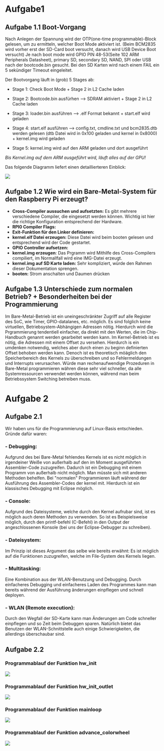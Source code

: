 # Aufgabe1

## Aufgabe 1.1 Boot-Vorgang

Nach Anlegen der Spannung wird der OTP(one-time programmable)-Block gelesen, um zu ermitteln, welcher Boot Mode aktiviert ist. (Beim BCM2835 wird vorher erst der SD-Card boot versucht, danach wird USB Device Boot versucht) Je nach boot mode wird GPIO PIN 48-53(Seite 102 ARM Peripherals Datasheet), primary SD, secondary SD, NAND, SPI oder USB nach der bootcode.bin gesucht. Bei den SD Karten wird nach einem FAIL ein 5 sekündiger Timeout eingeleitet.

Der Bootvorgang läuft in (grob) 5 Stages ab:

- Stage 1:
Check Boot Mode + Stage 2 in L2 Cache laden

- Stage 2:
Bootcode.bin ausfürhen --> SDRAM aktiviert + Stage 2 in L2 Cache laden

- Stage 3:
loader.bin ausführen --> .elf Format bekannt + start.elf wird geladen

- Stage 4:
start.elf ausführen --> config.txt, cmdline.txt und bcm2835.dtb werden gelesen (dtb Datei wird in 0x100 geladen und kernel in 0x8000) + kernel.img wird geladen

- Stage 5:
kernel.img wird auf den ARM geladen und dort ausgeführt

*Bis Kernel.img auf dem ARM ausgeführt wird, läuft alles auf der GPU!*

Das folgende Diagramm liefert einen detaillierteren Einblick:

![](PI_Boot.png)

## Aufgabe 1.2 Wie wird ein Bare-Metal-System für den Raspberry Pi erzeugt?
- **Cross-Compiler aussuchen und aufsetzten:** Es gibt mehrere verschiedene Compiler, die eingesetzt werden können. Wichtig ist hier die richtige Konfiguration entsprechend der Hardware.
- **RPI0 Compiler Flags:**
- **Exit-Funktion für den Linker definieren:**
- **kernel.elf Datei erzeugen:** Diese Datei wird beim booten gelesen und entsprechend wird der Code gestartet.
- **GPIO Controller aufsetzen:**
- **kernel.img erzeugen**: Das Prgramm wird Mithilfe des Cross-Compilers compiliert, im Normallfall wird eine IMG-Datei erzeugt.
- **kernel.img auf SD Karte laden:** Sehr kompliziert, würde den Rahmen dieser Dokumentation sprengen.
- **booten:** Strom anschalten und Daumen drücken


## Aufgabe 1.3 Unterschiede zum normalen Betrieb? + Besonderheiten bei der Programmierung

Im Bare-Metal-Betrieb ist ein uneingeschränkter Zugriff auf alle Register des SoC, wie Timer, GPIO-datalanes, etc. möglich. Es sind folglich keine virtuellen, Betriebsystem-Abhängigen Adressen nötig. Hierdurch wird die Prgrammierung tendentiell einfacher, da direkt mit den Werten, die im Chip-Handbuch genannt werden gearbeitet werden kann.
Im Kernel-Betrieb ist es nötig, die Adressen mit einem Offset zu versehen. Hierdurch is ein umdenken notwendig, welches aber durch einen zu beginn definierten Offset behoben werden kann. Denoch ist es theoretisch möäglich den Speicherbereich des Kernels zu überschreiben und so  Fehlermeldungen und Interrupts verursachen.
Würde man rechenaufwendige Prozeduren in Bare-Metal programmieren währen diese sehr viel schneller, da alle Systemressourcen verwendet werden können, während man beim Betriebssystem Switching betreiben muss. 

# Aufgabe 2

## Aufgabe 2.1

Wir haben uns für die Programmierung auf Linux-Basis entschieden.
Gründe dafür waren:

### - Debugging:
Aufgrund des bei Bare-Metal fehlendes Kernels ist es nicht möglich in irgendeiner Weiße von außerhalb auf den im Moment ausgeführten Assembler-Code zuzugreifen. Dadurch ist ein Debugging mit einem Programm von außerhalb nicht möglich. Man müsste sich mit anderen Methoden behelfen. Bei "normalen" Programmieren läuft während der Ausführung des Assembler-Codes der kernel mit. Hierdurch ist ein klassisches Debugging mit Eclipse möglich.

### - Console:
Aufgrund des Dateisysteme, welche durch den Kernel aufrubar sind, ist es möglich auch deren Methoden zu verwenden. So ist es Beispielsweise möglich, durch den printf-befehl (C-Befehl) in den Output der angeschlossenen Konsole (bei uns der Eclipse-Debugger zu schreiben).

### - Dateisystem:
Im Prinzip ist dieses Argument das selbe wie bereits erwähnt: Es ist möglich auf die Funktionen zuzugreifen, welche im File-System des Kernels liegen.

### - Multitasking:
Eine Kombination aus der WLAN-Benutzung und Debugging. Durch einfacheres Debugging und einfacheres Laden des Programmes kann man bereits während der Ausführung änderungen einpflegen und schnell deployen.

### - WLAN (Remote execution):
Durch den Wegfall der SD-Karte kann man Änderungen am Code schneller einpflegen und so Zeit beim Debuggen sparen. Natürlich bietet das Benutzen der WLAN-Schnittstelle auch einige Schwierigkeiten, die allerdings überschaubar sind.

## Aufgabe 2.2

### Programmablauf der Funktion hw_init
![](diagrams/export/Programmablauf_init.png)

### Programmablauf der Funktion hw_init_outlet
![](diagrams/export/Programmablauf_init_outlet.png)

### Programmablauf der Funktion mainloop
![](diagrams/export/Programmablauf_mainloop.png)

### Programmablauf der Funktion advance_colorwheel
![](diagrams/export/Programmablauf_advance_colorwheel.png)
